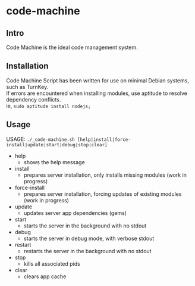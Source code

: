 # code-machine

## Intro
Code Machine is the ideal code management system.

## Installation
Code Machine Script has been written for use on minimal Debian systems, such as TurnKey.<br />
If errors are encountered when installing modules, use aptitude to resolve dependency conflicts.<br />
ie, ```sudo aptitude install nodejs;```<br />

## Usage
USAGE: ```./_code-machine.sh [help|install|force-install|update|start|debug|stop|clear]```<br />

- help
    - shows the help message
- install
    - prepares server installation, only installs missing modules (work in progress)
- force-install
    - prepares server installation, forcing updates of existing modules (work in progress)
- update
    - updates server app dependencies (gems)
- start
    - starts the server in the background with no stdout
- debug
    - starts the server in debug mode, with verbose stdout
- restart
    - restarts the server in the background with no stdout
- stop
    - kills all associated pids
- clear
    - clears app cache